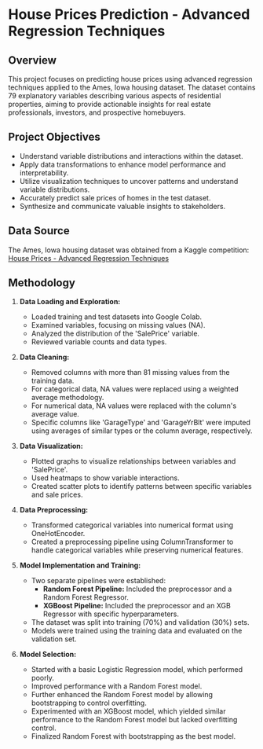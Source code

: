 # House Prices Prediction - Advanced Regression Techniques

## Overview

This project focuses on predicting house prices using advanced regression techniques applied to the Ames, Iowa housing dataset. The dataset contains 79 explanatory variables describing various aspects of residential properties, aiming to provide actionable insights for real estate professionals, investors, and prospective homebuyers.

## Project Objectives

*   Understand variable distributions and interactions within the dataset.
*   Apply data transformations to enhance model performance and interpretability.
*   Utilize visualization techniques to uncover patterns and understand variable distributions.
*   Accurately predict sale prices of homes in the test dataset.
*   Synthesize and communicate valuable insights to stakeholders.

## Data Source

The Ames, Iowa housing dataset was obtained from a Kaggle competition: [House Prices - Advanced Regression Techniques](https://www.kaggle.com/competitions/house-prices-advanced-regression-techniques/data)

## Methodology

1.  **Data Loading and Exploration:**
    *   Loaded training and test datasets into Google Colab.
    *   Examined variables, focusing on missing values (NA).
    *   Analyzed the distribution of the 'SalePrice' variable.
    *   Reviewed variable counts and data types.

2.  **Data Cleaning:**
    *   Removed columns with more than 81 missing values from the training data.
    *   For categorical data, NA values were replaced using a weighted average methodology.
    *   For numerical data, NA values were replaced with the column's average value.
    *   Specific columns like 'GarageType' and 'GarageYrBlt' were imputed using averages of similar types or the column average, respectively.

3.  **Data Visualization:**
    *   Plotted graphs to visualize relationships between variables and 'SalePrice'.
    *   Used heatmaps to show variable interactions.
    *   Created scatter plots to identify patterns between specific variables and sale prices.

4.  **Data Preprocessing:**
    *   Transformed categorical variables into numerical format using OneHotEncoder.
    *   Created a preprocessing pipeline using ColumnTransformer to handle categorical variables while preserving numerical features.

5.  **Model Implementation and Training:**
    *   Two separate pipelines were established:
        *   **Random Forest Pipeline:** Included the preprocessor and a Random Forest Regressor.
        *   **XGBoost Pipeline:** Included the preprocessor and an XGB Regressor with specific hyperparameters.
    *   The dataset was split into training (70%) and validation (30%) sets.
    *   Models were trained using the training data and evaluated on the validation set.

6.  **Model Selection:**
    *   Started with a basic Logistic Regression model, which performed poorly.
    *   Improved performance with a Random Forest model.
    *   Further enhanced the Random Forest model by allowing bootstrapping to control overfitting.
    *   Experimented with an XGBoost model, which yielded similar performance to the Random Forest model but lacked overfitting control.
    *   Finalized Random Forest with bootstrapping as the best model.

